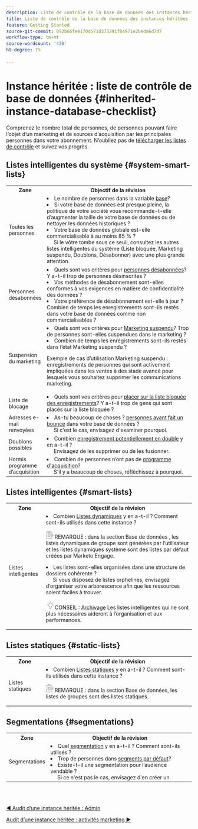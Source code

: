 ```yaml
---
description: Liste de contrôle de la base de données des instances héritées - Documents Marketo - Documentation du produit
title: Liste de contrôle de la base de données des instances héritées
feature: Getting Started
source-git-commit: 092b66fe4170d571d373291f84971e2beda6d7d7
workflow-type: tm+mt
source-wordcount: '430'
ht-degree: 7%

---
```


# Instance héritée : liste de contrôle de base de données {#inherited-instance-database-checklist}

Comprenez le nombre total de personnes, de personnes pouvant faire l’objet d’un marketing et de sources d’acquisition par les principales personnes dans votre abonnement. N’oubliez pas de [télécharger les listes de contrôle](/help/marketo/getting-started/inheriting-a-marketo-instance/assets/adobe-marketo-engage-inherited-instance-admin-checklist.xlsx) et suivez vos progrès.

## Listes intelligentes du système {#system-smart-lists}

<table style="table-layout:auto"> 
 <tbody> 
  <tr> 
   <th style="width:20%">Zone</th> 
   <th>Objectif de la révision</th>
  </tr> 
  <tr> 
   <td>Toutes les personnes</td> 
   <td><li>Le nombre de personnes dans la variable <a href="/help/marketo/product-docs/core-marketo-concepts/smart-lists-and-static-lists/managing-people-in-smart-lists/database-dashboard.md" target="_blank">base</a>?</li>
<li>Si votre base de données est presque pleine, la politique de votre société vous recommande-t-elle d’augmenter la taille de votre base de données ou de nettoyer les données historiques ?</li>
<li>Votre base de données globale est-elle commercialisable à au moins 85 % ? 
<br/>     Si le vôtre tombe sous ce seuil, consultez les autres listes intelligentes du système (Liste bloquée, Marketing suspendu, Doublons, Désabonner) avec une plus grande attention.</li></td>
  </tr>
  <tr> 
   <td>Personnes désabonnées</td> 
   <td><li>Quels sont vos critères pour <a href="/help/marketo/product-docs/email-marketing/deliverability/understanding-unsubscribe.md#marketing-suspended" target="_blank">personnes désabonnées</a>? Y a-t-il trop de personnes désinscrites ?</li>
<li>Vos méthodes de désabonnement sont-elles conformes à vos exigences en matière de confidentialité des données ?</li>
<li>Votre préférence de désabonnement est-elle à jour ? Combien de temps les enregistrements sont-ils restés dans votre base de données comme non commercialisables ?</li></td>
  </tr>
  <tr> 
   <td>Suspension du marketing</td> 
   <td><li>Quels sont vos critères pour <a href="/help/marketo/product-docs/email-marketing/deliverability/durable-unsubscribe.md#marketing-suspended" target="_blank">Marketing suspendu</a>? Trop de personnes sont-elles suspendues dans le marketing ?</li>
<li>Combien de temps les enregistrements sont-ils restés dans l’état Marketing suspendu ?</li>
<p>Exemple de cas d’utilisation Marketing suspendu : enregistrements de personnes qui sont activement impliquées dans les ventes à des stade avancé pour lesquels vous souhaitez supprimer les communications marketing.</td>
  </tr>
   <tr> 
   <td>Liste de blocage</td> 
   <td><li>Quels sont vos critères pour <a href="/help/marketo/product-docs/core-marketo-concepts/smart-lists-and-static-lists/managing-people-in-smart-lists/add-person-to-blocklist.md" target="_blank">placer sur la liste bloquée des enregistrements</a>? Y a-t-il trop de gens qui sont placés sur la liste bloquée ?</li></td>
  </tr>
  <tr> 
   <td>Adresses e-mail renvoyées</td> 
   <td><li>As-tu beaucoup de choses ? <a href="/help/marketo/product-docs/email-marketing/deliverability/hard-and-soft-bounces-in-email.md" target="_blank">personnes ayant fait un bounce</a> dans votre base de données ?
   <br/>     Si c'est le cas, envisagez d'examiner pourquoi.</li></td></li></td>
  </tr>
  <tr> 
   <td>Doublons possibles</td> 
   <td><li>Combien <a href="/help/marketo/product-docs/core-marketo-concepts/smart-lists-and-static-lists/managing-people-in-smart-lists/find-and-merge-duplicate-people.md" target="_blank">enregistrement potentiellement en double</a> y en a-t-il ?
   <br/>     Envisagez de les supprimer ou de les fusionner.</li></td>
  </tr>
   <tr> 
   <td>Hormis programme d’acquisition</td> 
   <td><li>Combien de personnes n’ont pas de <a href="/help/marketo/product-docs/core-marketo-concepts/programs/creating-programs/understanding-program-membership.md#acquisition-program" target="_blank">programme d'acquisition</a>?
   <br/>     S'il y a beaucoup de choses, réfléchissez à pourquoi.</li></td>
  </tr>
 </tbody> 
</table>

## Listes intelligentes {#smart-lists}

<table style="table-layout:auto"> 
 <tbody> 
  <tr> 
   <th style="width:20%">Zone</th> 
   <th>Objectif de la révision</th>
  </tr> 
  <tr> 
   <td>Listes intelligentes</td> 
   <td><li>Combien <a href="/help/marketo/product-docs/core-marketo-concepts/smart-lists-and-static-lists/understanding-smart-lists.md" target="_blank">Listes dynamiques</a> y en a-t-il ? Comment sont-ils utilisés dans cette instance ?</li>
   <p><img src="assets/note-icon.png" alt="icône de note"> REMARQUE : dans la section Base de données , les listes dynamiques de groupe sont générées par l’utilisateur et les listes dynamiques système sont des listes par défaut créées par Marketo Engage.
<li>Les listes sont-elles organisées dans une structure de dossiers cohérente ? 
<br/>     Si vous disposez de listes orphelines, envisagez d’organiser votre arborescence afin que les ressources soient faciles à trouver.</li>
<p><img src="assets/tip-icon.png" alt="icône de bulle">CONSEIL : <a href="/help/marketo/product-docs/core-marketo-concepts/miscellaneous/understanding-folders.md#archive-a-folder" target="_blank">Archivage</a> Les listes intelligentes qui ne sont plus nécessaires aideront à l’organisation et aux performances.</td>
  </tr>
 </tbody> 
</table>

## Listes statiques {#static-lists}

<table style="table-layout:auto"> 
 <tbody> 
  <tr> 
   <th style="width:20%">Zone</th> 
   <th>Objectif de la révision</th>
  </tr> 
  <tr> 
   <td>Listes statiques</td> 
   <td><li>Combien <a href="/help/marketo/product-docs/core-marketo-concepts/smart-lists-and-static-lists/static-lists/understanding-static-lists.md" target="_blank">Listes statiques</a> y en a-t-il ? Comment sont-ils utilisés dans cette instance ?</li>
   <p><img src="assets/note-icon.png" alt="icône de note"> REMARQUE : dans la section Base de données, les listes de groupes sont des listes statiques.</td>
  </tr>
 </tbody> 
</table>

## Segmentations {#segmentations}

<table style="table-layout:auto"> 
 <tbody> 
  <tr> 
   <th style="width:20%">Zone</th> 
   <th>Objectif de la révision</th>
  </tr> 
  <tr> 
   <td>Segmentations</td> 
   <td><li>Quel <a href="/help/marketo/product-docs/personalization/segmentation-and-snippets/segmentation/create-a-segmentation.md" target="_blank">segmentation</a> y en a-t-il ? Comment sont-ils utilisés ?</li>
<li>Trop de personnes dans <a href="/help/marketo/product-docs/personalization/segmentation-and-snippets/segmentation/segmentation-order-priority.md" target="_blank">segments par défaut</a>?</li>
<li>Existe-t-il une segmentation pour l’audience vendable ? 
<br/>     Si ce n'est pas le cas, envisagez d'en créer un.</li></td>
  </tr>
 </tbody> 
</table>

<br> 

[◄ Audit d’une instance héritée : Admin](/help/marketo/getting-started/inheriting-a-marketo-instance/admin-section-checklist.md)

[Audit d’une instance héritée : activités marketing ►](/help/marketo/getting-started/inheriting-a-marketo-instance/marketing-activities-checklist.md)
